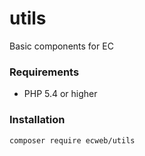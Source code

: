 # utils
Basic components for EC

### Requirements

  - PHP 5.4 or higher

### Installation

    composer require ecweb/utils
